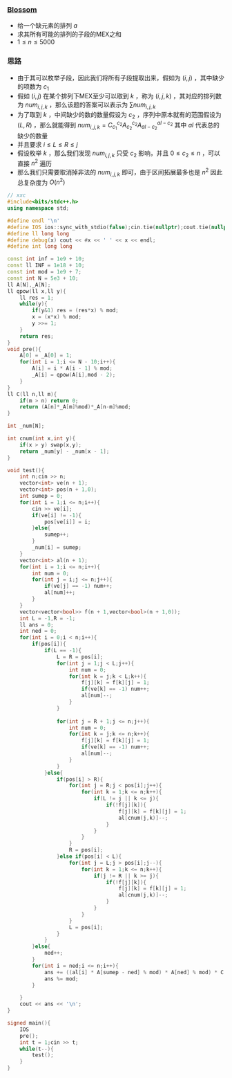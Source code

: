 ### [Blossom](https://codeforces.com/contest/2084/problem/E)

* 给一个缺元素的排列 $a$ 
* 求其所有可能的排列的子段的MEX之和
* $1\leq n\leq 5000$

### 思路

* 由于其可以枚举子段，因此我们将所有子段提取出来，假如为 $(i,j)$ ，其中缺少的项数为 $c_1$
* 假如 $(i,j)$ 在某个排列下MEX至少可以取到 $k$ ，称为 $(i,j,k)$ ，其对应的排列数为 $num_{i,j,k}$ ，那么该题的答案可以表示为 $\sum num_{i,j,k}$
* 为了取到 $k$ ，中间缺少的数的数量假设为 $c_2$ ，序列中原本就有的范围假设为 $(L,R)$ ，那么就能得到 $num_{i,j,k}=C_{c_1}^{c_2}A_{c_2}^{c_2}A_{al-c_2}^{al-c_2}$ 其中 $al$ 代表总的缺少的数量
* 并且要求 $i\leq L\leq R\leq j$
* 假设枚举 $k$ ，那么我们发现 $num_{i,j,k}$ 只受 $c_2$ 影响，并且 $0\leq c_2 \leq n$ ，可以直接 $n^2$ 遍历
* 那么我们只需要取消掉非法的 $num_{i,j,k}$ 即可，由于区间拓展最多也是 $n^2$ 因此总复杂度为 $O(n^2)$

```cpp
// xxc
#include<bits/stdc++.h>
using namespace std;

#define endl '\n'
#define IOS ios::sync_with_stdio(false);cin.tie(nullptr);cout.tie(nullptr);
#define ll long long
#define debug(x) cout << #x << ' ' << x << endl;
#define int long long

const int inf = 1e9 + 10;
const ll INF = 1e18 + 10;
const int mod = 1e9 + 7;
const int N = 5e3 + 10;
ll A[N],_A[N];
ll qpow(ll x,ll y){
    ll res = 1;
    while(y){
        if(y&1) res = (res*x) % mod;
        x = (x*x) % mod;
        y >>= 1;
    }
    return res;
}
void pre(){
    A[0] = _A[0] = 1;
    for(int i = 1;i <= N - 10;i++){
        A[i] = i * A[i - 1] % mod;
        _A[i] = qpow(A[i],mod - 2);
    }
}
ll C(ll n,ll m){
    if(m > n) return 0;
    return (A[n]*_A[m]%mod)*_A[n-m]%mod;
}

int _num[N];

int cnum(int x,int y){
    if(x > y) swap(x,y);
    return _num[y] - _num[x - 1];
}

void test(){
    int n;cin >> n;
    vector<int> ve(n + 1);
    vector<int> pos(n + 1,0);
    int sumep = 0;
    for(int i = 1;i <= n;i++){
        cin >> ve[i];
        if(ve[i] != -1){
            pos[ve[i]] = i;
        }else{
            sumep++;
        }
        _num[i] = sumep;
    }
    vector<int> al(n + 1);
    for(int i = 1;i <= n;i++){
        int num = 0;
        for(int j = i;j <= n;j++){
            if(ve[j] == -1) num++;
            al[num]++;
        }
    }
    vector<vector<bool>> f(n + 1,vector<bool>(n + 1,0));
    int L = -1,R = -1;
    ll ans = 0;
    int ned = 0;
    for(int i = 0;i < n;i++){
        if(pos[i]){
            if(L == -1){
                L = R = pos[i];
                for(int j = 1;j < L;j++){
                    int num = 0;
                    for(int k = j;k < L;k++){
                        f[j][k] = f[k][j] = 1;
                        if(ve[k] == -1) num++;
                        al[num]--;
                    }
                }
                
                for(int j = R + 1;j <= n;j++){
                    int num = 0;
                    for(int k = j;k <= n;k++){
                        f[j][k] = f[k][j] = 1;
                        if(ve[k] == -1) num++;
                        al[num]--;
                    }
                }
            }else{
                if(pos[i] > R){
                    for(int j = R;j < pos[i];j++){
                        for(int k = 1;k <= n;k++){
                        	if(L != j || k <= j){
	                        	if(!f[j][k]){
	                                f[j][k] = f[k][j] = 1;
	                                al[cnum(j,k)]--;
	                            }
							}
                        }
                    }
                    R = pos[i];
                }else if(pos[i] < L){
                    for(int j = L;j > pos[i];j--){
                        for(int k = 1;k <= n;k++){
                        	if(j != R || k >= j){
	                        	if(!f[j][k]){
	                                f[j][k] = f[k][j] = 1;
	                                al[cnum(j,k)]--;
	                            }
							}
                        }
                    }
                    L = pos[i];
                }
            }
        }else{
            ned++;
        }
        for(int i = ned;i <= n;i++){
            ans += ((al[i] * A[sumep - ned] % mod) * A[ned] % mod) * C(i,ned) % mod;
            ans %= mod;
        }

    }
    cout << ans << '\n';
}

signed main(){
    IOS
    pre();
    int t = 1;cin >> t;
    while(t--){
        test();
    }
}
```

